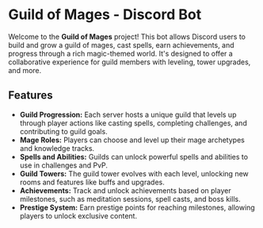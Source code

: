 # Guild of Mages - Discord Bot

Welcome to the **Guild of Mages** project! This bot allows Discord users to build and grow a guild of mages, cast spells, earn achievements, and progress through a rich magic-themed world. It's designed to offer a collaborative experience for guild members with leveling, tower upgrades, and more.

## Features

- **Guild Progression:** Each server hosts a unique guild that levels up through player actions like casting spells, completing challenges, and contributing to guild goals.
- **Mage Roles:** Players can choose and level up their mage archetypes and knowledge tracks.
- **Spells and Abilities:** Guilds can unlock powerful spells and abilities to use in challenges and PvP.
- **Guild Towers:** The guild tower evolves with each level, unlocking new rooms and features like buffs and upgrades.
- **Achievements:** Track and unlock achievements based on player milestones, such as meditation sessions, spell casts, and boss kills.
- **Prestige System:** Earn prestige points for reaching milestones, allowing players to unlock exclusive content.
